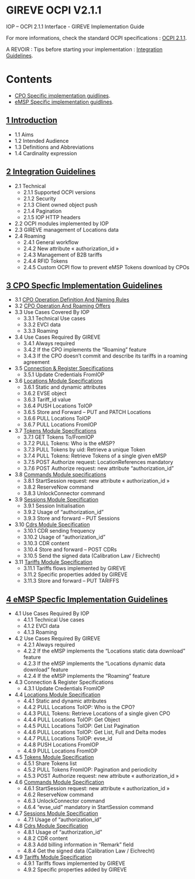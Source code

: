 # GIREVE OCPI V2.1.1
IOP – OCPI 2.1.1 Interface - GIREVE Implementation Guide

For more informations, check the standard OCPI specifications : [OCPI 2.1.1](https://github.com/ocpi/ocpi/tree/release-2.1.1-bugfixes#contents).

A REVOIR : Tips before starting your implementation : [Integration Guidelines](integration_guidelines.md).

# Contents
- [CPO Specific implementation guidlines](cpo_edits.md).
- [eMSP Specific implementation guidlines](emsp_edits.md).

## [1 Introduction](introduction.md)
* 1.1 Aims
* 1.2 Intended Audience
* 1.3 Definitions and Abbreviations
* 1.4 Cardinality expression
  
## [2 Integration Guidelines](integration_guidelines.md)
* 2.1 Technical
  - 2.1.1 Supported OCPI versions
  - 2.1.2 Security
  - 2.1.3 Client owned object push
  - 2.1.4 Pagination
  - 2.1.5 IOP HTTP headers
* 2.2 OCPI modules implemented by IOP
* 2.3 GIREVE management of Locations data
* 2.4 Roaming
  - 2.4.1 General workflow
  - 2.4.2 New attribute « authorization_id »
  - 2.4.3 Management of B2B tariffs
  - 2.4.4 RFID Tokens
  - 2.4.5 Custom OCPI flow to prevent eMSP Tokens download by CPOs

## [3 CPO Specfic Implementation Guidelines](cpo_edits.md)
* 3.1 [CPO Operation Definition And Naming Rules](cpo_registration.md/#31-cpo-operation-definition-and-naming-rules)
* 3.2 [CPO Operation And Roaming Offers](cpo_registration.md/#32cpo-operation-and-roaming-offers)
* 3.3 Use Cases Covered By IOP
  - 3.3.1 Technical Use cases
  - 3.3.2 EVCI data
  - 3.3.3 Roaming
* 3.4 Use Cases Required By GIREVE
  - 3.4.1 Always required
  - 3.4.2 If the CPO implements the “Roaming” feature
  - 3.4.3 If the CPO doesn’t commit and describe its tariffs in a roaming agreement
* 3.5 [Connection & Register Specifications](cpo_registration.md)
  - 3.5.1 Update Credentials FromIOP
* 3.6 [Locations Module Specifications](cpo_locations.md)
  - 3.6.1 Static and dynamic attributes
  - 3.6.2 EVSE object
  - 3.6.3 Tariff_id value
  - 3.6.4 PUSH Locations ToIOP
  - 3.6.5 Store and Forward – PUT and PATCH Locations
  - 3.6.6 PULL Locations ToIOP
  - 3.6.7 PULL Locations FromIOP
* 3.7 [Tokens Module Specifications](cpo_tokens.md)
  - 3.7.1 GET Tokens To/FromIOP
  - 3.7.2 PULL Tokens: Who is the eMSP?
  - 3.7.3 PULL Tokens by uid: Retrieve a unique Token
  - 3.7.4 PULL Tokens: Retrieve Tokens of a single given eMSP
  - 3.7.5 POST Authorize request: LocationReferences mandatory
  - 3.7.6 POST Authorize request: new attribute “authorization_id”
* 3.8 [Commands Module specifications](cpo_commands.md)
  - 3.8.1 StartSession request: new attribute « authorization_id »
  - 3.8.2 ReserveNow command
  - 3.8.3 UnlockConnector command
* 3.9 [Sessions Module Specification](cpo_sessions.md)
  - 3.9.1 Session Initialisation
  - 3.9.2 Usage of “authorization_id”
  - 3.9.3 Store and forward – PUT Sessions
* 3.10 [Cdrs Module Specification](cpo_cdrs.md)
  - 3.10.1 CDR sending frequency
  - 3.10.2 Usage of “authorization_id”
  - 3.10.3 CDR content
  - 3.10.4 Store and forward – POST CDRs
  - 3.10.5 Send the signed data (Calibration Law / Eichrecht)
* 3.11 [Tariffs Module Specification](cpo_tariffs.md)
  - 3.11.1 Tariffs flows implemented by GIREVE
  - 3.11.2 Specific properties added by GIREVE
  - 3.11.3 Store and forward – PUT TARIFFS


## [4 eMSP Specfic Implementation Guidelines](emsp_edits.md)
* 4.1 Use Cases Required By IOP
  - 4.1.1 Technical Use cases
  - 4.1.2 EVCI data
  - 4.1.3 Roaming
* 4.2 Use Cases Required By GIREVE
  - 4.2.1 Always required
  - 4.2.2 If the eMSP implements the “Locations static data download” feature
  - 4.2.3 If the eMSP implements the “Locations dynamic data download” feature
  - 4.2.4 If the eMSP implements the “Roaming” feature
* 4.3 Connection & Register Specifications
  - 4.3.1 Update Credentials FromIOP
* 4.4 [Locations Module Specification](emsp_locations.md)
  - 4.4.1 Static and dynamic attributes
  - 4.4.2 PULL Locations ToIOP: Who is the CPO?
  - 4.4.3 PULL Tokens: Retrieve Locations of a single given CPO
  - 4.4.4 PULL Locations ToIOP: Get Object
  - 4.4.5 PULL Locations ToIOP: Get List Pagination
  - 4.4.6 PULL Locations ToIOP: Get List, Full and Delta modes
  - 4.4.7 PULL Locations ToIOP: evse_id
  - 4.4.8 PUSH Locations FromIOP
  - 4.4.9 PULL Locations FromIOP
* 4.5 [Tokens Module Specification](emsp_tokens.md)
  - 4.5.1 Share Tokens list
  - 4.5.2 PULL Tokens FromIOP: Pagination and periodicity
  - 4.5.3 POST Authorize request: new attribute « authorization_id »
* 4.6 [Commands Module Specification](emsp_commands.md)
  - 4.6.1 StartSession request: new attribute « authorization_id »
  - 4.6.2 ReserveNow command
  - 4.6.3 UnlockConnector command
  - 4.6.4 “evse_uid” mandatory in StartSession command
* 4.7 [Sessions Module Specification](emsp_sessions.md)
  - 4.7.1 Usage of “authorization_id”
* 4.8 [Cdrs Module Specification](emsp_cdrs.md)
  - 4.8.1 Usage of “authorization_id”
  - 4.8.2 CDR content
  - 4.8.3 Add billing information in “Remark” field
  - 4.8.4 Get the signed data (Calibration Law / Eichrecht)
* 4.9 [Tariffs Module Specification](emsp_tariffs.md)
  - 4.9.1 Tariffs flows implemented by GIREVE
  - 4.9.2 Specific properties added by GIREVE



